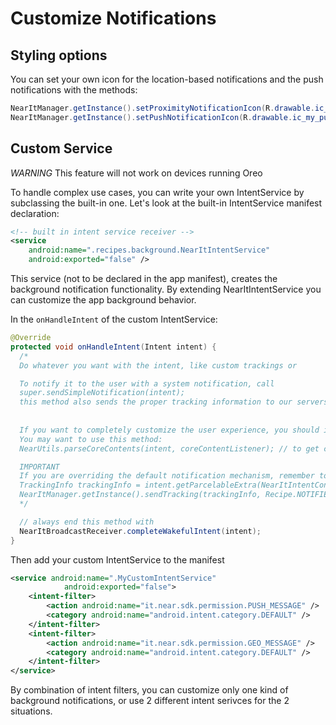 # Customize Notifications

## Styling options
You can set your own icon for the location-based notifications and the push notifications with the methods:
```java
NearItManager.getInstance().setProximityNotificationIcon(R.drawable.ic_my_location_notification);
NearItManager.getInstance().setPushNotificationIcon(R.drawable.ic_my_push_notification);
```

## Custom Service
*WARNING* This feature will not work on devices running Oreo

To handle complex use cases, you can write your own IntentService by subclassing the built-in one.
Let's look at the built-in IntentService manifest declaration:
```xml
<!-- built in intent service receiver -->
<service
    android:name=".recipes.background.NearItIntentService"
    android:exported="false" />
```
This service (not to be declared in the app manifest), creates the background notification functionality.
By extending NearItIntentService you can customize the app background behavior.

In the `onHandleIntent` of the custom IntentService:
```java
@Override
protected void onHandleIntent(Intent intent) {
  /*
  Do whatever you want with the intent, like custom trackings or 

  To notify it to the user with a system notification, call 
  super.sendSimpleNotification(intent);
  this method also sends the proper tracking information to our servers.
  
  
  If you want to completely customize the user experience, you should implement your logic here.
  You may want to use this method:
  NearUtils.parseCoreContents(intent, coreContentListener); // to get casted content in the listener callback methods

  IMPORTANT
  If you are overriding the default notification mechanism, remember to track the recipe as notified with:
  TrackingInfo trackingInfo = intent.getParcelableExtra(NearItIntentConstants.TRACKING_INFO);
  NearItManager.getInstance().sendTracking(trackingInfo, Recipe.NOTIFIED_STATUS);
  */

  // always end this method with
  NearItBroadcastReceiver.completeWakefulIntent(intent);
}
```

Then add your custom IntentService to the manifest
```xml
<service android:name=".MyCustomIntentService"
            android:exported="false">
    <intent-filter>
        <action android:name="it.near.sdk.permission.PUSH_MESSAGE" />
        <category android:name="android.intent.category.DEFAULT" />
    </intent-filter>
    <intent-filter>
        <action android:name="it.near.sdk.permission.GEO_MESSAGE" />
        <category android:name="android.intent.category.DEFAULT" />
    </intent-filter>
</service>
```

By combination of intent filters, you can customize only one kind of background notifications, or use 2 different intent serivces for the 2 situations.

